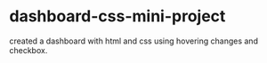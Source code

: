 # dashboard-css-mini-project
created a dashboard with html and css using hovering changes and checkbox.
